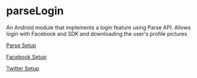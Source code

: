 # parseLogin
An Android module that implements a login feature using Parse API. Allows login with Facebook and SDK and downloading the user's profile pictures

[Parse Setup](https://parse.com/apps/quickstart#parse_data/mobile/android/native/new)

[Facebook Setup](https://parse.com/docs/android/guide#users-setup)

[Twitter Setup](https://parse.com/docs/android/guide#users-twitter-users)
